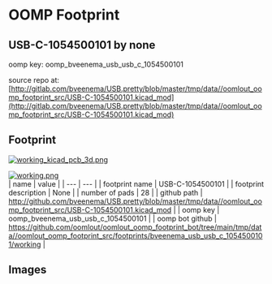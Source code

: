# OOMP Footprint  
## USB-C-1054500101  by none  
  
oomp key: oomp_bveenema_usb_usb_c_1054500101  
  
source repo at: [http://gitlab.com/bveenema/USB.pretty/blob/master/tmp/data//oomlout_oomp_footprint_src/USB-C-1054500101.kicad_mod](http://gitlab.com/bveenema/USB.pretty/blob/master/tmp/data//oomlout_oomp_footprint_src/USB-C-1054500101.kicad_mod)  
## Footprint  
  
[![working_kicad_pcb_3d.png](working_kicad_pcb_3d_600.png)](working_kicad_pcb_3d.png)  
  
[![working.png](working_600.png)](working.png)  
| name | value | 
| --- | --- | 
| footprint name | USB-C-1054500101 | 
| footprint description | None | 
| number of pads | 28 | 
| github path | http://github.com/bveenema/USB.pretty/blob/master/tmp/data//oomlout_oomp_footprint_src/USB-C-1054500101.kicad_mod | 
| oomp key | oomp_bveenema_usb_usb_c_1054500101 | 
| oomp bot github | https://github.com/oomlout/oomlout_oomp_footprint_bot/tree/main/tmp/data//oomlout_oomp_footprint_src/footprints/bveenema_usb_usb_c_1054500101/working | 
## Images  
